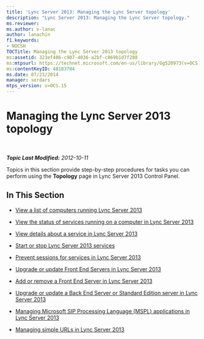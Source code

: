 ```yaml
---
title: 'Lync Server 2013: Managing the Lync Server topology'
description: "Lync Server 2013: Managing the Lync Server topology."
ms.reviewer: 
ms.author: v-lanac
author: lanachin
f1.keywords:
- NOCSH
TOCTitle: Managing the Lync Server 2013 topology
ms:assetid: 323ef486-c907-4036-a2bf-c869b1d7f288
ms:mtpsurl: https://technet.microsoft.com/en-us/library/Gg520973(v=OCS.15)
ms:contentKeyID: 48183784
ms.date: 07/23/2014
manager: serdars
mtps_version: v=OCS.15
---
```


# Managing the Lync Server 2013 topology

<div data-xmlns="http://www.w3.org/1999/xhtml">

<div class="topic" data-xmlns="http://www.w3.org/1999/xhtml" data-msxsl="urn:schemas-microsoft-com:xslt" data-cs="https://msdn.microsoft.com/">

<div data-asp="https://msdn2.microsoft.com/asp">



</div>

<div id="mainSection">

<div id="mainBody">

<span> </span>

_**Topic Last Modified:** 2012-10-11_

Topics in this section provide step-by-step procedures for tasks you can perform using the **Topology** page in Lync Server 2013 Control Panel.

<div>

## In This Section

  - [View a list of computers running Lync Server 2013](lync-server-2013-view-a-list-of-computers-running-lync-server-2013.md)

  - [View the status of services running on a computer in Lync Server 2013](lync-server-2013-view-the-status-of-services-running-on-a-computer.md)

  - [View details about a service in Lync Server 2013](lync-server-2013-view-details-about-a-service.md)

  - [Start or stop Lync Server 2013 services](lync-server-2013-start-or-stop-lync-server-services.md)

  - [Prevent sessions for services in Lync Server 2013](lync-server-2013-prevent-sessions-for-services.md)

  - [Upgrade or update Front End Servers in Lync Server 2013](lync-server-2013-upgrade-or-update-front-end-servers.md)

  - [Add or remove a Front End Server in Lync Server 2013](lync-server-2013-add-or-remove-a-front-end-server.md)

  - [Upgrade or update a Back End Server or Standard Edition server in Lync Server 2013](lync-server-2013-upgrade-or-update-a-back-end-server-or-standard-edition-server.md)

  - [Managing Microsoft SIP Processing Language (MSPL) applications in Lync Server 2013](lync-server-2013-managing-microsoft-sip-processing-language-mspl-applications.md)

  - [Managing simple URLs in Lync Server 2013](lync-server-2013-managing-simple-urls.md)

</div>

</div>

<span> </span>

</div>

</div>

</div>

